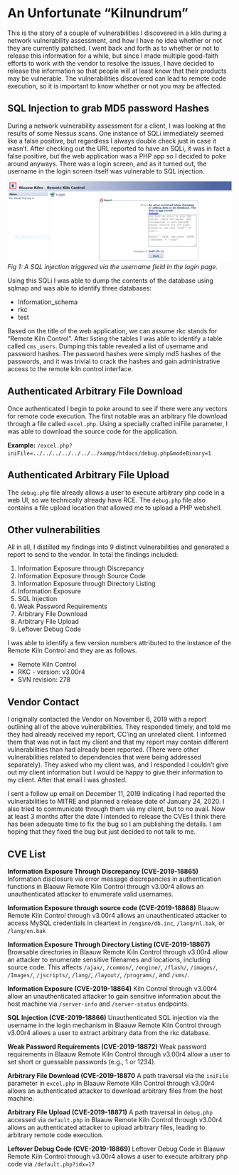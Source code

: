 # An Unfortunate “Kilnundrum”
This is the story of a couple of vulnerabilities I discovered in a kiln during a network vulnerability assessment, and how I have no idea whether or not they are currently patched. I went back and forth as to whether or not to release this information for a while, but since I made multiple good-faith efforts to work with the vendor to resolve the issues, I have decided to release the information so that people will at least know that their products may be vulnerable. The vulnerabilities discovered can lead to remote code execution, so it is important to know whether or not you may be affected.

## SQL Injection to grab MD5 password Hashes
During a network vulnerability assessment for a client, I was looking at the results of some Nessus scans. One instance of SQLi immediately seemed like a false positive, but regardless I always double check just in case it wasn’t. After checking out the URL reported to have an SQLi, it was in fact a false positive, but the web application was a PHP app so I decided to poke around anyways. There was a login screen, and as it turned out, the username in the login screen itself was vulnerable to SQL injection.

![SQLi](sqli_screenshot.png)
*Fig 1: A SQL injection triggered via the username field in the login page.*

Using this SQLi I was able to dump the contents of the database using sqlmap and was able to identify three databases:

-	Information_schema
-	rkc
-	test

Based on the title of the web application, we can assume rkc stands for “Remote Kiln Control”. After listing the tables I was able to identify a table called `cms_users`. Dumping this table revealed a list of username and password hashes. The password hashes were simply md5 hashes of the passwords, and it was trivial to crack the hashes and gain administrative access to the remote kiln control interface.

## Authenticated Arbitrary File Download
Once authenticated I begin to poke around to see if there were any vectors for remote code execution. The first notable was an arbitrary file download through a file called `excel.php`. Using a specially crafted iniFile parameter, I was able to download the source code for the application.

**Example:** `/excel.php?iniFile=../../../../../../../xampp/htdocs/debug.php&modeBinary=1`

## Authenticated Arbitrary File Upload
The `debug.php` file already allows a user to execute arbitrary php code in a web UI, so we technically already have RCE. The `debug.php` file also contains a file upload location that allowed me to upload a PHP webshell.

## Other vulnerabilities
All in all, I distilled my findings into 9 distinct vulnerabilities and generated a report to send to the vendor. In total the findings included:
1.	Information Exposure through Discrepancy
2.	Information Exposure through Source Code
3.	Information Exposure through Directory Listing
4.	Information Exposure
5.	SQL Injection
6.	Weak Password Requirements
7.	Arbitrary File Download
8.	Arbitrary File Upload
9.	Leftover Debug Code


I was able to identify a few version numbers attributed to the instance of the Remote Kiln Control and they are as follows.
-	Remote Kiln Control
-	RKC - version: v3.00r4
-	SVN revision: 278

## Vendor Contact
I originally contacted the Vendor on November 6, 2019 with a report outlining all of the above vulnerabilities. They responded timely, and told me they had already received my report, CC’ing an unrelated client. I informed them that was not in fact my client and that my report may contain different vulnerabilities than had already been reported. (There were other vulnerabilities related to dependencies that were being addressed separately). They asked who my client was, and I responded I couldn’t give out my client information but I would be happy to give their information to my client. After that email I was ghosted.

I sent a follow up email on December 11, 2019 indicating I had reported the vulnerabilities to MITRE and planned a release date of January 24, 2020. I also tried to communicate through them via my client, but to no avail. Now at least 3 months after the date I intended to release the CVEs I think there has been adequate time to fix the bug so I am publishing the details. I am hoping that they fixed the bug but just decided to not talk to me.

## CVE List
**Information Exposure Through Discrepancy (CVE-2019-18865)**
Information disclosure via error message discrepancies in authentication functions in Blaauw Remote Kiln Control through v3.00r4 allows an unauthenticated attacker to enumerate valid usernames.

**Information Exposure through source code (CVE-2019-18868)**
Blaauw Remote Kiln Control through v3.00r4 allows an unauthenticated attacker to access MySQL credentials in cleartext in `/engine/db.inc`, `/lang/nl.bak`, or `/lang/en.bak`

**Information Exposure Through Directory Listing (CVE-2019-18867)**
Browsable directories in Blaauw Remote Kiln Control through v3.00r4 allow an attacker to enumerate sensitive filenames and locations, including source code.
 This affects `/ajax/`, `/common/`, `/engine/`, `/flash/`, `/images/`, `/Images/`, `/jscripts/`, `/lang/`, `/layout/`, `/programs/`, and `/sms/`.

**Information Exposure (CVE-2019-18864)**
Kiln Control through v3.00r4 allow an unauthenticated attacker to gain sensitive information about the host machine via `/server-info` and `/server-status` endpoints.

**SQL Injection (CVE-2019-18866)**
Unauthenticated SQL injection via the username in the login mechanism in Blaauw Remote Kiln Control through v3.00r4 allows a user to extract arbitrary data from the rkc database.

**Weak Password Requirements (CVE-2019-18872)**
Weak password requirements in Blaauw Remote Kiln Control through v3.00r4 allow a user to set short or guessable passwords (e.g., 1 or 1234).

**Arbitrary File Download (CVE-2019-18870**
A path traversal via the `iniFile` parameter in `excel.php` in Blaauw Remote Kiln Control through v3.00r4 allows an authenticated attacker to download arbitrary files from the host machine.

**Arbitrary File Upload (CVE-2019-18871)**
A path traversal in `debug.php` accessed via `default.php` in Blaauw Remote Kiln Control through v3.00r4 allows an authenticated attacker to upload arbitrary files, leading to arbitrary remote code execution.

**Leftover Debug Code (CVE-2019-18869)**
Leftover Debug Code in Blaauw Remote Kiln Control through v3.00r4 allows a user to execute arbitrary php code via `/default.php?idx=17`
